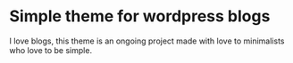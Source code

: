 # Simple theme for wordpress blogs
I love blogs, this theme is an ongoing project made with love to minimalists who love to be simple.